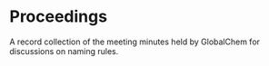 # Proceedings
A record collection of the meeting minutes held by GlobalChem for discussions on naming rules. 
